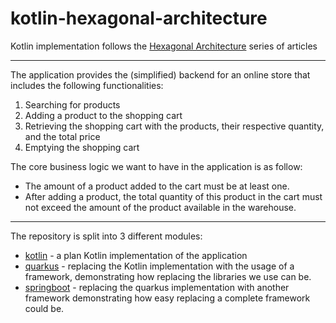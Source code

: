# kotlin-hexagonal-architecture

Kotlin implementation follows the [Hexagonal Architecture](https://www.happycoders.eu/software-craftsmanship/hexagonal-architecture/)
series of articles

---
The application provides the (simplified) backend for an online store that
includes the following functionalities:

1. Searching for products
2. Adding a product to the shopping cart
3. Retrieving the shopping cart with the products, their respective quantity, and the total price
4. Emptying the shopping cart

The core business logic we want to have in the application is as follow:

- The amount of a product added to the cart must be at least one.
- After adding a product, the total quantity of this product in the cart must
  not exceed the amount of the product available in the warehouse.

---

The repository is split into 3 different modules:

- [kotlin](./kotlin/README.md) - a plan Kotlin implementation of the application
- [quarkus](./quarkus/README.md) - replacing the Kotlin implementation with the usage of a
  framework, demonstrating how replacing the libraries we use can be.
- [springboot](./springboot/README.md) - replacing the quarkus implementation with another
  framework demonstrating how easy replacing a complete framework could be.

